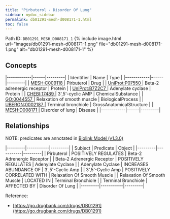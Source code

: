 ```yaml
---
title: "Pirbuterol - Disorder Of Lung"
sidebar: mydoc_sidebar
permalink: db01291-mesh-d008171-1.html
toc: false 
---
```



Path ID: `DB01291_MESH_D008171_1`
{% include image.html url="images/db01291-mesh-d008171-1.png" file="db01291-mesh-d008171-1.png" alt="db01291-mesh-d008171-1" %}

## Concepts

|------------|------|---------|
| Identifier | Name | Type    |
|------------|------|---------|
| <a href="https://identifiers.org/MESH:C009118">MESH:C009118 </a> | Pirbuterol | Drug |
| <a href="https://identifiers.org/UniProt:P07550">UniProt:P07550 </a> | Beta-2 adrenergic receptor | Protein |
| <a href="https://identifiers.org/UniProt:B7Z2C7">UniProt:B7Z2C7 </a> | Adenylate cyclase | Protein |
| <a href="https://identifiers.org/CHEBI:17489">CHEBI:17489 </a> | 3',5'-cyclic AMP | ChemicalSubstance |
| <a href="https://identifiers.org/GO:0044557">GO:0044557 </a> | Relaxation of smooth muscle | BiologicalProcess |
| <a href="https://identifiers.org/UBERON:0002187">UBERON:0002187 </a> | Terminal bronchiole | GrossAnatomicalStructure |
| <a href="https://identifiers.org/MESH:D008171">MESH:D008171 </a> | Disorder of lung | Disease |
|------------|------|---------|

## Relationships


NOTE: predicates are annotated in <a href="https://github.com/biolink/biolink-model/releases/tag/v1.3.0">Biolink Model (v1.3.0)</a>

|---------|-----------|---------|
| Subject | Predicate | Object  |
|---------|-----------|---------|
| Pirbuterol | POSITIVELY REGULATES | Beta-2 Adrenergic Receptor |
| Beta-2 Adrenergic Receptor | POSITIVELY REGULATES | Adenylate Cyclase |
| Adenylate Cyclase | INCREASES ABUNDANCE OF | 3',5'-Cyclic Amp |
| 3',5'-Cyclic Amp | POSITIVELY CORRELATED WITH | Relaxation Of Smooth Muscle |
| Relaxation Of Smooth Muscle | LOCATED IN | Terminal Bronchiole |
| Terminal Bronchiole | AFFECTED BY | Disorder Of Lung |
|---------|-----------|---------|

Reference: 
  - [https://go.drugbank.com/drugs/DB01291](https://go.drugbank.com/drugs/DB01291)
